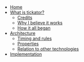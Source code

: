 <ul class="nav nav-stacked">
    <li><a href="/" class="{% if page.url == '/' %}currrent-page{% endif %}">Home</a></li>
    <li><a href="/articles/what-is-tickator" class="{% if page.url == '/articles/what-is-tickator' %}currrent-page{% endif %}">What is tickator?</a>
      <ul class="nav nav-stacked second-level">
        <li><a href="/articles/credits" class="{% if page.url == '/articles/credits' %}currrent-page{% endif %}">Credits</a></li>
        <li><a href="/articles/why-i-believe-it-works" class="{% if page.url == '/articles/why-i-believe-it-works' %}currrent-page{% endif %}">Why I believe it works</a></li>
        <li><a href="/articles/how-it-began" class="{% if page.url == '/articles/how-it-began' %}currrent-page{% endif %}">How it all began</a></li>
      </ul>
    </li>
    <li><a href="/articles/architecture" class="{% if page.url == '/articles/architecture' %}currrent-page{% endif %}">Architecture</a>
      <ul class="nav nav-stacked second-level">
        <li><a href="/articles/timing-and-rules" class="{% if page.url == '/articles/timing-and-rules' %}currrent-page{% endif %}">Timing and rules</a></li>
        <li><a href="/articles/properties" class="{% if page.url == '/articles/properties' %}currrent-page{% endif %}">Properties</a></li>
        <li><a href="/articles/relation-to-other-technologies" class="{% if page.url == '/articles/relation-to-other-technologies' %}currrent-page{% endif %}">Relation to other technologies</a></li>
      </ul>
    </li>
    <li><a href="/articles/implementation" class="{% if page.url == '/articles/implementation' %}currrent-page{% endif %}">Implementation</a></li>
</ul>
